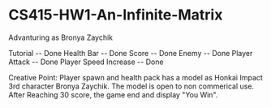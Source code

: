 # CS415-HW1-An-Infinite-Matrix
Advanturing as Bronya Zaychik

Tutorial -- Done
Health Bar -- Done
Score -- Done
Enemy -- Done
Player Attack -- Done
Player Speed Increase -- Done

Creative Point:
Player spawn and health pack has a model as Honkai Impact 3rd character Bronya Zaychik. The model is open to non commerical use.
After Reaching 30 score, the game end and display "You Win".
